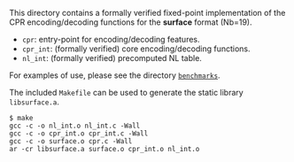 This directory contains a formally verified fixed-point implementation of the CPR encoding/decoding functions for the **surface** format (Nb=19).

* `cpr`: entry-point for encoding/decoding features.
* `cpr_int`: (formally verified) core encoding/decoding functions.
* `nl_int`: (formally verified) precomputed NL table.

For examples of use, please see the directory [`benchmarks`](benchmarks).

The included `Makefile` can be used to generate the static library `libsurface.a`.

```shell
$ make
gcc -c -o nl_int.o nl_int.c -Wall
gcc -c -o cpr_int.o cpr_int.c -Wall
gcc -c -o surface.o cpr.c -Wall
ar -cr libsurface.a surface.o cpr_int.o nl_int.o
```
